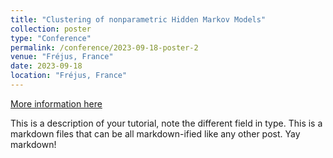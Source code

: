 ```yaml
---
title: "Clustering of nonparametric Hidden Markov Models"
collection: poster
type: "Conference"
permalink: /conference/2023-09-18-poster-2
venue: "Fréjus, France"
date: 2023-09-18
location: "Fréjus, France"
---
```


[More information here](https://statmathappli.mathnum.inrae.fr/fr)

This is a description of your tutorial, note the different field in type. This is a markdown files that can be all markdown-ified like any other post. Yay markdown!
